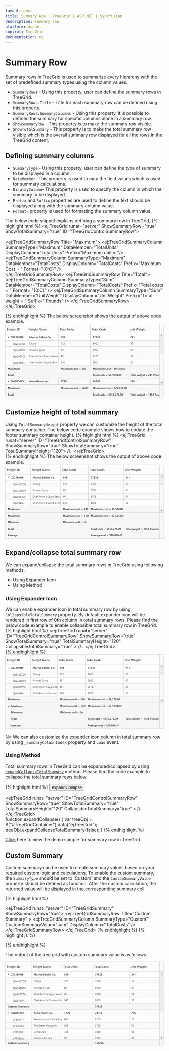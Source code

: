 ```yaml
---
layout: post
title: Summary Row | TreeGrid | ASP.NET | Syncfusion
description: summary row
platform: aspnet
control: TreeGrid
documentation: ug
---
```


# Summary Row

Summary rows in TreeGrid is used to summarize every hierarchy with the set of predefined summary types using the column values. 

* `SummaryRows` - Using this property, user can define the summary rows in TreeGrid.
* `SummaryRows.Title` - Title for each summary row can be defined using this property. 
* `SummaryRows.SummaryColumns` - Using this property, it is possible to defined the summary for specific columns alone in a summary row.
* `ShowSummaryRow` - This property is to make the summary row visible. 
* `ShowTotalSummary` - This property is to make the total summary row visible which is the overall summary row displayed for all the rows in the TreeGrid content.

## Defining summary columns

* `SummaryType` - Using this property, user can define the type of summary to be displayed in a column. 
* `DataMember`- This property is used to map the field values which is used for summary calculations.
* `DisplayColumn`- This property is used to specify the column in which the summary to be displayed.
* `Prefix` and `Suffix` properties are used to define the text should be displayed along with the summary column value.
* `Format`- property is used for formatting the summary column value.

The below code snippet explains defining a summary row in TreeGrid,
{% highlight html %}
 <ej:TreeGrid runat="server" ShowSummaryRow="true" ShowTotalSummary="true" ID="TreeGridControlSummaryRow">             
            <SummaryRows>               
               <ej:TreeGridSummaryRow Title="Maximum">
                   <SummaryColumn>
                       <ej:TreeGridSummaryColumn SummaryType="Maximum" DataMember="TotalUnits" DisplayColumn="TotalUnits"  Prefix="Maximum unit = "/>                      
                   </SummaryColumn> 
                   <SummaryColumn>
                       <ej:TreeGridSummaryColumn SummaryType="Maximum" DataMember="TotalCosts" DisplayColumn="TotalCosts" Prefix="Maximum Cost = " Format="{0:C}" />
                    </SummaryColumn>              
                </ej:TreeGridSummaryRow>
                <ej:TreeGridSummaryRow Title="Total">
                    <SummaryColumn>
                        <ej:TreeGridSummaryColumn SummaryType="Sum" DataMember="TotalCosts" DisplayColumn="TotalCosts" Prefix="Total costs =  " Format= "{0:C}" />
                        <ej:TreeGridSummaryColumn SummaryType="Sum" DataMember="UnitWeight" DisplayColumn="UnitWeight" Prefix="Total weight = " Suffix=" Pounds" />
                    </SummaryColumn>
                </ej:TreeGridSummaryRow>
            </SummaryRows>                   
        </ej:TreeGrid>    
   
{% endhighlight %}
The below screenshot shows the output of above code example.
![](SummaryRows_images/SummaryRows_img1.png)

## Customize height of total summary

Using `TotalSummaryHeight` property we can customize the height of the total summary container.
The below code example shows how to update the footer summary container height.
{% highlight html %}
  <ej:TreeGrid runat="server" ID="TreeGridControlSummaryRow"
            ShowSummaryRow="true" 
			ShowTotalSummary="true" 
			TotalSummaryHeight="120">
			//..
  </ej:TreeGrid>  
{% endhighlight %}
The below screenshot shows the output of above code example.
![](SummaryRows_images/SummaryRows_img2.png)

## Expand/collapse total summary row

We can expand/collapse the total summary rows in TreeGrid using following methods.

* Using Expander Icon
* Using Method

### Using Expander Icon
We can enable expander icon in total summary row by using `CollapsibleTotalSummary` property. By default expander icon will be rendered in first row of 0th column in total summary rows.
Please find the below code example to enable collapsible total summary row in TreeGrid.
{% highlight html %}
  <ej:TreeGrid runat="server" ID="TreeGridControlSummaryRow"
            ShowSummaryRow="true" 
			ShowTotalSummary="true" 
			TotalSummaryHeight="120"
			CollapsibleTotalSummary="true" >
			//..
  </ej:TreeGrid>  
{% endhighlight %}
![](SummaryRows_images/SummaryRows_img3.png)

N> We can also customize the expander icon column in total summary row by using `_summaryColumnIndex` property and `Load` event.

### Using  Method

Total summary rows in TreeGrid can be expanded/collapsed by using [`expandCollapseTotalSummary`](https://help.syncfusion.com/api/js/ejgantt#methods:expandCollapseTotalSummary "expandCollapseTotalSummary") method.
Please find the code example to collapse the total summary rows below.
  
{% highlight html %}
  <button onclick="expandCollapse()">expandCollapse</button>
  
  <ej:TreeGrid runat="server" ID="TreeGridControlSummaryRow"
            ShowSummaryRow="true" 
			ShowTotalSummary="true" 
			TotalSummaryHeight="120"
			CollapsibleTotalSummary="true" >
			//..
  </ej:TreeGrid>  
    function expandCollapse() {
            var treeObj = $("#TreeGridContainer").data("ejTreeGrid");
            treeObj.expandCollapseTotalSummary(false);
        }
{% endhighlight %}

[Click](https://asp.syncfusion.com/demos/web/treegrid/treegridsummaryrow.aspx) here to view the demo sample for summary row in TreeGrid.

## Custom Summary

Custom summary can be used to create summary values based on your required custom logic and calculations. To enable the custom summary, the `SummaryType` should be set to 'Custom' and the `CustomSummaryValue` property should be defined as function. After the custom calculation, the returned value will be displayed in the corresponding summary cell.

{% highlight html %}

   <ej:TreeGrid runat="server" ID="TreeGridSummary" ShowSummaryRow="true">
        <SummaryRows>
            <ej:TreeGridSummaryRow Title="Custom Summary" >
                <SummaryColumn>
                    <ej:TreeGridSummaryColumn SummaryType="Custom" CustomSummaryValue="sum" DisplayColumn="TotalCosts" />
                </SummaryColumn>
            </ej:TreeGridSummaryRow>
        </SummaryRows>
    </ej:TreeGrid>
    </div>
    </form>
    {% endhighlight %}
    {% highlight js %}
    <script>
        function sum(args, data) {
            //ej.sum is aggregate to add data of total costs from datasource
            return ej.sum(data, "TotalCosts");
        }
    </script>

{% endhighlight %}

The output of the tree grid with custom summary value is as follows.

![](SummaryRows_images/CustomSummary_img1.png)

